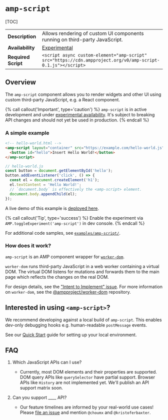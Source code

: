 # <a name="amp-script"></a> `amp-script`

<!---
Copyright 2018 The AMP HTML Authors. All Rights Reserved.

Licensed under the Apache License, Version 2.0 (the "License");
you may not use this file except in compliance with the License.
You may obtain a copy of the License at

      http://www.apache.org/licenses/LICENSE-2.0

Unless required by applicable law or agreed to in writing, software
distributed under the License is distributed on an "AS-IS" BASIS,
WITHOUT WARRANTIES OR CONDITIONS OF ANY KIND, either express or implied.
See the License for the specific language governing permissions and
limitations under the License.
-->

[TOC]

<table>
  <tr>
    <td class="col-fourty"><strong>Description</strong></td>
    <td>Allows rendering of custom UI components running on third-party JavaScript.</td>
  </tr>
  <tr>
    <td><strong>Availability</strong></td>
    <td><a href="https://www.ampproject.org/docs/reference/experimental.html">Experimental</a></td>
  </tr>
  <tr>
    <td class="col-fourty"><strong>Required Script</strong></td>
    <td>
      <div>
        <code>&lt;script async custom-element="amp-script" src="https://cdn.ampproject.org/v0/amp-script-0.1.js">&lt;/script&gt;</code>
      </div>
    </td>
  </tr>
</table>

## Overview

The `amp-script` component allows you to render widgets and other UI using custom third-party JavaScript, e.g. a React component.

{% call callout('Important', type='caution') %}
`amp-script` is in active development and under [experimental availability](https://www.ampproject.org/docs/reference/experimental.html). It's subject to breaking API changes and should not yet be used in production.
{% endcall %}

### A simple example

```html
<!-- hello-world.html -->
<amp-script layout="container" src="https://example.com/hello-world.js">
  <button id="hello">Insert Hello World!</button>
</amp-script>
```

```js
// hello-world.js
const button = document.getElementById('hello');
button.addEventListener('click', () => {
  const el = document.createElement('h1');
  el.textContent = 'Hello World!';
  // `document.body` is effectively the <amp-script> element.
  document.body.appendChild(el);
});
```

A live demo of this example is [deployed here](https://willchou-misc.firebaseapp.com/).

{% call callout('Tip', type='success') %}
Enable the experiment via `AMP.toggleExperiment('amp-script')` in dev console.
{% endcall %}

For additional code samples, see [`examples/amp-script/`](https://github.com/ampproject/amphtml/tree/master/examples/amp-script).

### How does it work?

`amp-script` is an AMP component wrapper for [`worker-dom`](https://github.com/ampproject/worker-dom/).

`worker-dom` runs third-party JavaScript in a web worker containing a virtual DOM. The virtual DOM listens for mutations and forwards them to the main page which reflects the changes on the real DOM.

For design details, see the ["Intent to Implement" issue](https://github.com/ampproject/amphtml/issues/13471).
For more information on `worker-dom`, see the [@ampproject/worker-dom](https://github.com/ampproject/worker-dom/) repository.

## Interested in using `<amp-script>`?

We recommend developing against a local build of `amp-script`. This enables dev-only debugging hooks e.g. human-readable `postMessage` events.

See our [Quick Start](https://github.com/ampproject/amphtml/blob/master/contributing/getting-started-quick.md#one-time-setup) guide for setting up your local environment.

## FAQ

1. Which JavaScript APIs can I use?

   * Currently, most DOM elements and their properties are supported. DOM query APIs like `querySelector` have partial support. Browser APIs like `History` are not implemented yet. We'll publish an API support matrix soon.

2. Can you support ____ API?

    * Our feature timelines are informed by your real-world use cases! Please [file an issue](https://github.com/ampproject/amphtml/issues/new) and mention `@choumx` and `@kristoferbaxter`.